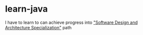 # learn-java
I have to learn to can achieve progress into ["Software Design and Architecture Specialization"](https://www.coursera.org/specializations/software-design-architecture#courses) path
